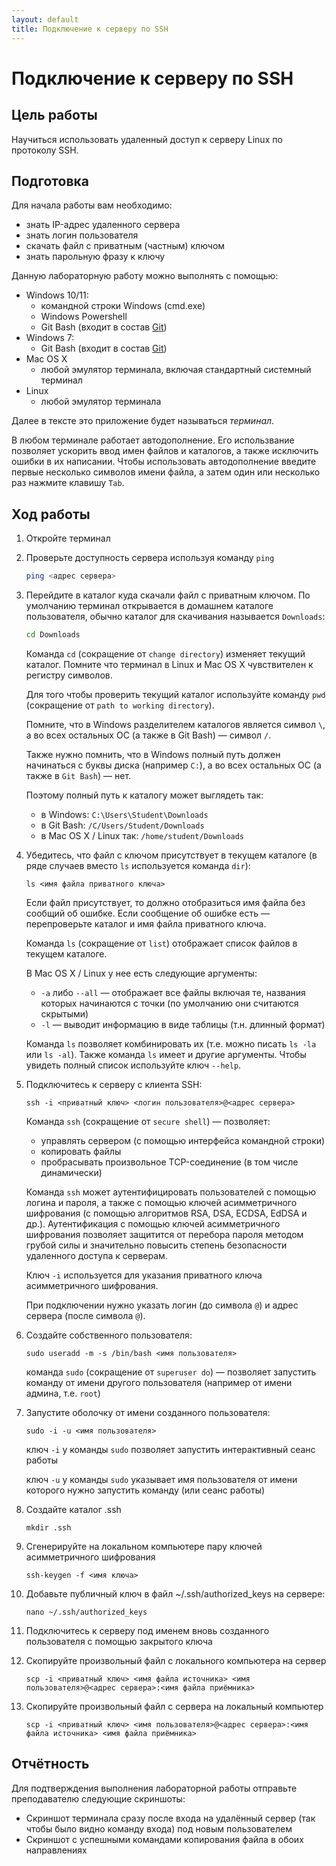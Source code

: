```yaml
---
layout: default
title: Подключение к серверу по SSH
---
```

# Подключение к серверу по SSH

## Цель работы

Научиться использовать удаленный доступ к серверу Linux по протоколу SSH.

## Подготовка

Для начала работы вам необходимо:

* знать IP-адрес удаленного сервера
* знать логин пользователя
* скачать файл с приватным (частным) ключом
* знать парольную фразу к ключу

Данную лабораторную работу можно выполнять с помощью:

* Windows 10/11:
  - командной строки Windows (cmd.exe)
  - Windows Powershell
  - Git Bash (входит в состав [Git](https://git-scm.com))
* Windows 7:
  - Git Bash (входит в состав [Git](https://git-scm.com))
* Mac OS X
  - любой эмулятор терминала, включая стандартный системный терминал
* Linux
  - любой эмулятор терминала

Далее в тексте это приложение будет называться *терминал*.

В любом терминале работает автодополнение. Его использвание позволяет ускорить ввод имен файлов и каталогов, а также исключить ошибки в их написании. Чтобы использовать автодополнение введите первые несколько символов имени файла, а затем один или несколько раз нажмите клавишу `Tab`.

## Ход работы

1. Откройте терминал

2. Проверьте доступность сервера используя команду `ping`

   ```bash
   ping <адрес сервера>
   ```

3. Перейдите в каталог куда скачали файл с приватным ключом. По умолчанию терминал открывается в домашнем каталоге пользователя, обычно каталог для скачивания называется `Downloads`:

    ```bash
    cd Downloads
    ```

    Команда `cd` (сокращение от `change directory`) изменяет текущий каталог. Помните что терминал в Linux и Mac OS X чувствителен к регистру символов.

    Для того чтобы проверить текущий каталог используйте команду `pwd` (сокращение от `path to working directory`).

    Помните, что в Windows разделителем каталогов является символ `\`, а во всех остальных ОС (а также в Git Bash) — символ `/`.

    Также нужно помнить, что в Windows полный путь должен начинаться с буквы диска (например `C:`), а во всех остальных ОС (а также в `Git Bash`) — нет.

    Поэтому полный путь к каталогу может выглядеть так:

    * в Windows: `C:\Users\Student\Downloads`
    * в Git Bash: `/C/Users/Student/Downloads`
    * в Mac OS X / Linux так: `/home/student/Downloads`

4. Убедитесь, что файл с ключом присутствует в текущем каталоге (в ряде случаев вместо `ls` используется команда `dir`):

    ```
    ls <имя файла приватного ключа>
    ```

    Если файл присутствует, то должно отобразиться имя файла без сообщий об ошибке. Если сообщение об ошибке есть — перепроверьте каталог и имя файла приватного ключа.

    Команда `ls` (сокращение от `list`) отображает список файлов в текущем каталоге.

    В Mac OS X / Linux у нее есть следующие аргументы:

    * `-a` либо `--all` — отображает все файлы включая те, названия которых начинаются с точки (по умолчанию они считаются скрытыми)
    * `-l` — выводит информацию в виде таблицы (т.н. длинный формат)

    Команда `ls` позволяет комбинировать их (т.е. можно писать `ls -la` или `ls -al`). Также команда `ls` имеет и другие аргументы. Чтобы увидеть полный список используйте ключ `--help`.

5. Подключитесь к серверу с клиента SSH:

    ```
    ssh -i <приватный ключ> <логин пользователя>@<адрес сервера>
    ```

    Команда `ssh` (сокращение от `secure shell`) — позволяет:

    * управлять сервером (с помощью интерфейса командной строки)
    * копировать файлы
    * пробрасывать произвольное TCP-соединение (в том числе динамически)

    Команда `ssh` может аутентифицировать пользователей с помощью логина и пароля, а также с помощью ключей асимметричного шифрования (с помощью алгоритмов RSA, DSA, ECDSA, EdDSA и др.). Аутентификация с помощью ключей асимметричного шифрования позволяет защитится от перебора пароля методом грубой силы и значительно повысить степень безопасности удаленного доступа к серверам.

    Ключ `-i` используется для указания приватного ключа асимметричного шифрования.

    При подключении нужно указать логин (до символа `@`) и адрес сервера (после символа `@`).

6. Создайте собственного пользователя:

    ```
    sudo useradd -m -s /bin/bash <имя пользователя>
    ```

    команда `sudo` (сокращение от `superuser do`) — позволяет запустить команду от имени другого пользователя (например от имени админа, т.е. `root`)

7. Запустите оболочку от имени созданного пользователя:

    ```
    sudo -i -u <имя пользователя>
    ```

    ключ `-i` у команды `sudo` позволяет запустить интерактивный сеанс работы

    ключ `-u` у команды `sudo` указывает имя пользователя от имени которого нужно запустить команду (или сеанс работы)

8. Создайте каталог .ssh

    ```
    mkdir .ssh
    ```

9. Сгенерируйте на локальном компьютере пару ключей асимметричного шифрования

    ```
    ssh-keygen -f <имя ключа>
    ```

10. Добавьте публичный ключ в файл ~/.ssh/authorized_keys на сервере:

    ```
    nano ~/.ssh/authorized_keys
    ```

11. Подключитесь к серверу под именем вновь созданного пользователя с помощью закрытого ключа

12. Скопируйте произвольный файл с локального компьютера на сервер

    ```
    scp -i <приватный ключ> <имя файла источника> <имя пользователя>@<адрес сервера>:<имя файла приёмника>
    ```

13. Скопируйте произвольный файл с сервера на локальный компьютер

    ```
    scp -i <приватный ключ> <имя пользователя>@<адрес сервера>:<имя файла источника> <имя файла приёмника>
    ```

## Отчётность

Для подтверждения выполнения лабораторной работы отправьте преподавателю следующие скриншоты:

* Скриншот терминала сразу после входа на удалённый сервер (так чтобы было видно команду входа) под новым пользователем
* Скриншот с успешными командами копирования файла в обоих направлениях
